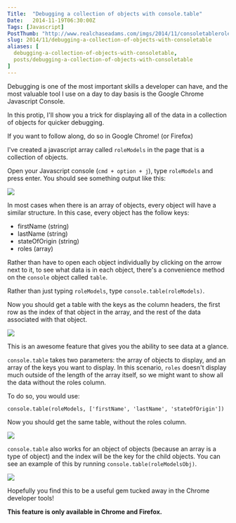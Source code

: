 ```yaml
---
Title:  "Debugging a collection of objects with console.table"
Date:   2014-11-19T06:30:00Z
Tags: [Javascript]
PostThumb: "http://www.realchaseadams.com/imgs/2014/11/consoletablerolemodels.png"
slug: 2014/11/debugging-a-collection-of-objects-with-consoletable
aliases: [
  debugging-a-collection-of-objects-with-consoletable,
  posts/debugging-a-collection-of-objects-with-consoletable
]
---
```


Debugging is one of the most important skills a developer can have, and the most valuable tool I use on a day to day basis is the Google Chrome Javascript Console.

In this protip, I'll show you a trick for displaying all of the data in a collection of objects for quicker debugging.

If you want to follow along, do so in Google Chrome! (or Firefox)

I've created a javascript array called `roleModels` in the page that is a collection of objects.

Open your Javascript console (`cmd + option + j`), type `roleModels` and press enter. You should see something output like this:

<img src="http://www.realchaseadams.com/imgs/2014/11/simplerolemodels.png" class="framed" />

In most cases when there is an array of objects, every object will have a similar structure. In this case, every object has the follow keys:

- firstName (string)
- lastName (string)
- stateOfOrigin (string)
- roles (array)

Rather than have to open each object individually by clicking on the arrow next to it, to see what data is in each object, there's a convenience method on the `console` object called `table`.

Rather than just typing `roleModels`, type `console.table(roleModels)`.

Now you should get a table with the keys as the column headers, the first row as the index of that object in the array, and the rest of the data associated with that object.

<img src="http://www.realchaseadams.com/imgs/2014/11/consoletablerolemodels.png" class="framed" />

This is an awesome feature that gives you the ability to see data at a glance.

`console.table` takes two parameters: the array of objects to display, and an array of the keys you want to display. In this scenario, `roles` doesn't display much outside of the length of the array itself, so we might want to show all the data without the roles column.

To do so, you would use:

```
console.table(roleModels, ['firstName', 'lastName', 'stateOfOrigin'])
```

Now you should get the same table, without the roles column.

<img src="http://www.realchaseadams.com/imgs/2014/11/consoletablerolemodelskeys.png" class="framed" />


`console.table` also works for an object of objects (because an array is a type of object) and the index will be the key for the child objects. You can see an example of this by running `console.table(roleModelsObj)`.

<img src="http://www.realchaseadams.com/imgs/2014/11/consoletablerolemodelsobject.png" class="framed" />

Hopefully you find this to be a useful gem tucked away in the Chrome developer tools!

**This feature is only available in Chrome and Firefox.**

<script type="text/javascript">
  var rA = {
    firstName: "Reid",
    lastName: "Adams",
    stateOfOrigin: "Georgia",
    roles: ["Dad", "Husband", "Thinker", "Gardener", "Teacher"]
  };
  var jR = {
    firstName: "John",
    lastName: "Resig",
    stateOfOrigin: "The Internet",
    roles: ["jQuery Contributor", "Speaker", "Author", "Teacher"]
  };
  var tR = {
    firstName: "Teddy",
    lastName: "Roosevelt",
    stateOfOrigin: "New York",
    roles: ["President", "Stick Wielder"]
  };
  var bF = {
    firstName: "Benjamin",
    lastName: "Franklin",
    stateOfOrigin: "Massachusetts",
    roles: ["Inventor", "Fouding Father"]
  };
  var eM = {
    firstName: "Elon",
    lastName: "Musk",
    stateOfOrigin: "South Africa",
    roles: ["Inventor", "Investor", "CEO"]
  };

  var roleModels = [rA, jR, tR, bF, eM];

  var roleModelsObj = {
    "Dad": rA,
    "John Resig": jR,
    "Teddy Roosevelt": tR,
    "Benjamin Franklin": bF,
    "Elon Musk": eM
  };
</script>
